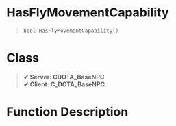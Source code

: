 # HasFlyMovementCapability
> `bool HasFlyMovementCapability()`
# Class
> __✔ Server: CDOTA_BaseNPC__  
> __✔ Client: C_DOTA_BaseNPC__  
# Function Description

